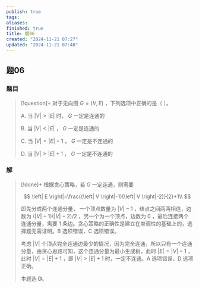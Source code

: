 ```yaml
---
publish: true
tags: 
aliases: 
finished: true
title: 题06
created: "2024-11-21 07:27"
updated: "2024-11-21 07:40"
---
```

## 题06
### 题目
> [!question]+
> 对于无向图 $G=(V,E)$ ，下列选项中正确的是（ ）。
> 
> A. 当 $\left| V \right|>\left| E \right|$ 时， $G$ 一定是连通的
> 
> B. 当 $\left| V \right|<\left| E \right|$ ， $G$ 一定是连通的
> 
> C. 当 $\left| V \right|=\left| E \right|-1$ ， $G$ 一定是不连通的
> 
> D. 当 $\left| V \right|>\left| E \right|+1$ ， $G$ 一定是不连通的
### 解
> [!done]+
> 根据贪心策略，若 $G$ 一定连通，则需要 
> 
> $$ \left| E \right|=\frac{(\left| V \right|-1)(\left| V \right|-2)}{2}+1\\ $$
> 
>  即先分成两个连通分量， 一个顶点数量为 $\left| V \right|-1$ ，结点之间两两相连，边数为 $(\left| V \right|-1)(\left| V \right|-2)/2$ ，另一个为一个顶点，边数为 $0$ ，最后连接两个连通分量，需要 $1$ 条边。贪心策略的正确性是建立在单调性的基础上的，选择题无需证明。B 选项错误，C 选项错误。
> 
> 考虑 $\left| V \right|$ 个顶点完全连通边最少的情况，因为完全连通，所以只有一个连通分量，由贪心思路可知，这个连通分量为最小生成树，此时 $\left| E \right|=\left| V \right|-1$ ，此时 $\left| V \right| = \left| E \right| + 1$ ，即 $\left| V \right| > \left| E \right|+1$ 时，一定不连通。A 选项错误，D 选项正确。
> 
> 本题选 **D**。